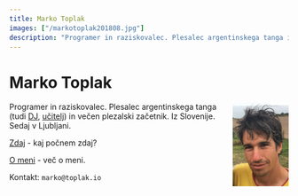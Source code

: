 ```yaml
---
title: Marko Toplak
images: ["/markotoplak201808.jpg"]
description: "Programer in raziskovalec. Plesalec argentinskega tanga in večen plezalski začetnik. "
---
```


# Marko Toplak

[<img src="/markotoplak201808_h200.jpg" style="max-width: 20%; float:right; margin-left: 3px;" alt="Marko Toplak's headshot" />](/markotoplak201808.jpg)
Programer in raziskovalec. Plesalec argentinskega tanga (tudi [DJ](/tdj/), [učitelj](/tecaji/)) in
večen plezalski začetnik. Iz Slovenije. Sedaj v Ljubljani.

[Zdaj](/zdaj/) - kaj počnem zdaj?

[O meni](/o/) - več o meni.

Kontakt: `marko@toplak.io`
